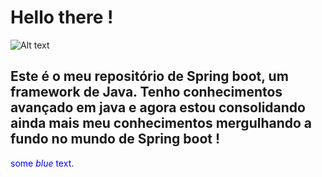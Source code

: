# Hello there !

![Alt text](https://external-content.duckduckgo.com/iu/?u=https%3A%2F%2Fmobimg.b-cdn.net%2Fpic%2Fv2%2Fgallery%2Fpreview%2Fpejzazh-priroda-49655.jpg&f=1&nofb=1)

## Este é o meu repositório de Spring boot, um framework de Java. Tenho conhecimentos avançado em java e agora estou consolidando ainda mais meu conhecimentos mergulhando a fundo no mundo de Spring boot !


<span style="color: blue">some *blue* text</span>.


